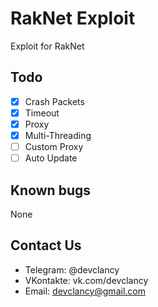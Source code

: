 # RakNet Exploit 
Exploit for RakNet

## Todo

* [x] Crash Packets
* [x] Timeout
* [x] Proxy
* [x] Multi-Threading
* [ ] Custom Proxy
* [ ] Auto Update

## Known bugs

None

## Contact Us

* Telegram: @devclancy
* VKontakte: vk.com/devclancy
* Email: devclancy@gmail.com
